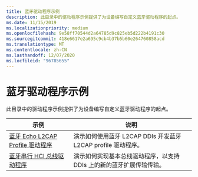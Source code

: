 ```yaml
---
title: 蓝牙驱动程序示例
description: 此目录中的驱动程序示例提供了为设备编写自定义蓝牙驱动程序的起点。
ms.date: 11/15/2019
ms.localizationpriority: medium
ms.openlocfilehash: 9e58ff70544d2a64785d9c825eb5d222b4191c30
ms.sourcegitcommit: 418e6617e2a695c9cb4b37b5b60e264760858acd
ms.translationtype: MT
ms.contentlocale: zh-CN
ms.lasthandoff: 12/07/2020
ms.locfileid: "96785655"
---
```

# <a name="bluetooth-driver-samples"></a>蓝牙驱动程序示例

此目录中的驱动程序示例提供了为设备编写自定义蓝牙驱动程序的起点。

| 示例 | 说明 |
| --- | --- |
| [蓝牙 Echo L2CAP Profile 驱动程序](/samples/microsoft/windows-driver-samples/bluetooth-echo-l2cap-profile-driver) | 演示如何使用蓝牙 L2CAP DDIs 开发蓝牙 L2CAP profile 驱动程序。 |
| [蓝牙串行 HCI 总线驱动程序](/samples/microsoft/windows-driver-samples/bluetooth-serial-hci-bus-driver) | 演示如何实现基本总线驱动程序，以支持 DDIs 上的新的蓝牙扩展传输传输。 |
